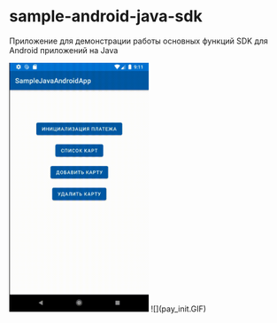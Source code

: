 # sample-android-java-sdk
Приложение для демонстрации работы основных функций SDK для Android приложений на Java

<img src="/pay_init.GIF" width="50%" height="50%"/>
![](pay_init.GIF)
